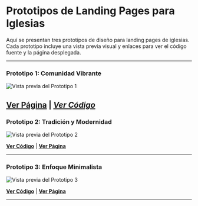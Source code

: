# Prototipos de Landing Pages para Iglesias

Aquí se presentan tres prototipos de diseño para landing pages de iglesias. Cada prototipo incluye una vista previa visual y enlaces para ver el código fuente y la página desplegada.

---

### Prototipo 1: Comunidad Vibrante

![Vista previa del Prototipo 1](https://i.ibb.co/TDwBqJJr/screen3-3.png)

 **[Ver Página](https://prototype-1.netlify.app)** | *[Ver Código](https://github.com/MrMoss12-cmd/espiritudeadoracion1)*
---

### Prototipo 2: Tradición y Modernidad

![Vista previa del Prototipo 2](https://i.ibb.co/DD0HQpnk/screen2-2.png)

**[Ver Código](https://github.com/MrMoss12-cmd/espiritudeadoracion2)** | **[Ver Página](https://prototype-2.netlify.app)**

---

### Prototipo 3: Enfoque Minimalista

![Vista previa del Prototipo 3](https://i.ibb.co/CpSWbmd4/screen1-1.png)

**[Ver Código](https://github.com/MrMoss12-cmd/espiritudeadoracion3)** | **[Ver Página](https://prototype-3.netlify.app)**

---
